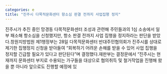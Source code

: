 ```yaml
---
categories: e
title: "진주시 다목적문화센터 항소심 판결 전까지 사업집행 정지"
---
```

진주시가 추진 중인 망경동 다목적문화센터 조성과 관련해 주민들과의 1심 소송에서 일부 패소해 항소심을 신청했지만, 항소 판결 전까지 사업 집행을 정지하라는 판단을 받았다.창원지방법원 제1행정부는 28일 다목적문화센터 반대주민협의회가 진주시를 상대로 제기한 집행정지 신청을 받아들여 “회복하기 어려운 손해를 받을 수 있어 사업 집행을 정지할 긴급할 필요가 있다고 판단된다”며 결정했다.재판부는 결정문에서 “진주시는 현재까지 문화센터 부지로 수용되는 가구들을 대상으로 협의취득 및 철거작업을 진행해 왔을 뿐 아니라 앞으로도 진행할 예정에 있
